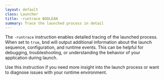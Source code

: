 ```yaml
---
layout: default
class: Launcher
title: -runtrace BOOLEAN 
summary: Trace the launched process in detail
---
```


The `-runtrace` instruction enables detailed tracing of the launched process. When set to `true`, bnd will output additional information about the launch sequence, configuration, and runtime events. This can be helpful for debugging, troubleshooting, or understanding the behavior of your application during launch.

Use this instruction if you need more insight into the launch process or want to diagnose issues with your runtime environment.

